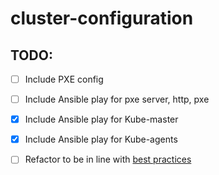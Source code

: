 # cluster-configuration
## TODO:
- [ ] Include PXE config
- [ ] Include Ansible play for pxe server, http, pxe
- [x] Include Ansible play for Kube-master
- [x] Include Ansible play for Kube-agents
- [ ] Refactor to be in line with [best practices](https://docs.ansible.com/ansible/latest/user_guide/playbooks_best_practices.html)

